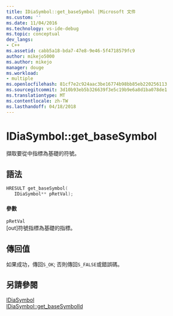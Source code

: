 ```yaml
---
title: IDiaSymbol::get_baseSymbol |Microsoft 文件
ms.custom: ''
ms.date: 11/04/2016
ms.technology: vs-ide-debug
ms.topic: conceptual
dev_langs:
- C++
ms.assetid: cabb5a18-bda7-47e8-9e46-5f4718579fc9
author: mikejo5000
ms.author: mikejo
manager: douge
ms.workload:
- multiple
ms.openlocfilehash: 81cf7e2c924aac3be16774b98bb85eb220256113
ms.sourcegitcommit: 3d10b93eb5b326639f3e5c19b9e6a8d1ba078de1
ms.translationtype: MT
ms.contentlocale: zh-TW
ms.lasthandoff: 04/18/2018
---
```

# <a name="idiasymbolgetbasesymbol"></a>IDiaSymbol::get_baseSymbol
擷取要從中指標為基礎的符號。  
  
## <a name="syntax"></a>語法  
  
```C++  
HRESULT get_baseSymbol(   
   IDiaSymbol** pRetVal);  
```  
  
#### <a name="parameters"></a>參數  
 `pRetVal`  
 [out]符號指標為基礎的指標。  
  
## <a name="return-value"></a>傳回值  
 如果成功，傳回`S_OK`; 否則傳回`S_FALSE`或錯誤碼。  
  
## <a name="see-also"></a>另請參閱  
 [IDiaSymbol](../../debugger/debug-interface-access/idiasymbol.md)   
 [IDiaSymbol::get_baseSymbolId](../../debugger/debug-interface-access/idiasymbol-get-basesymbolid.md)